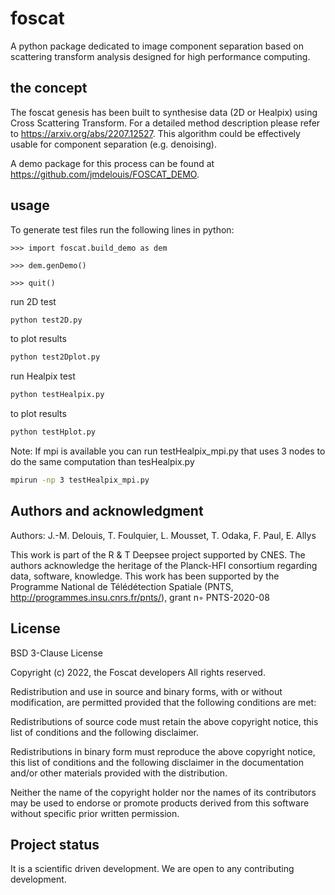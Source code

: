 # foscat

A python package dedicated to image component separation based on scattering transform analysis designed for high performance computing.

## the concept

The foscat genesis has been built to synthesise data (2D or Healpix) using Cross Scattering Transform. For a detailed method description please refer to https://arxiv.org/abs/2207.12527. This algorithm could be effectively usable for component separation (e.g. denoising).

A demo package for this process can be found at https://github.com/jmdelouis/FOSCAT_DEMO.


## usage


To generate test files run the following lines in python:

```pycon
>>> import foscat.build_demo as dem

>>> dem.genDemo()

>>> quit()
```

run 2D test

```sh
python test2D.py
```

to plot results

```sh
python test2Dplot.py
```

run Healpix test

```sh
python testHealpix.py
```

to plot results

```sh
python testHplot.py
```

Note: If mpi is available you can run testHealpix_mpi.py that uses 3 nodes to do the same computation than tesHealpix.py

```sh
mpirun -np 3 testHealpix_mpi.py
```

## Authors and acknowledgment

Authors: J.-M. Delouis, T. Foulquier, L. Mousset, T. Odaka, F. Paul, E. Allys

This work is part of the R & T Deepsee project supported by CNES. The authors acknowledge the heritage of the Planck-HFI consortium regarding data, software, knowledge. This work has been supported by the Programme National de Télédétection Spatiale (PNTS, http://programmes.insu.cnrs.fr/pnts/), grant n◦ PNTS-2020-08

## License
BSD 3-Clause License

Copyright (c) 2022, the Foscat developers All rights reserved.

Redistribution and use in source and binary forms, with or without modification, are permitted provided that the following conditions are met:

Redistributions of source code must retain the above copyright notice, this list of conditions and the following disclaimer.

Redistributions in binary form must reproduce the above copyright notice, this list of conditions and the following disclaimer in the documentation and/or other materials provided with the distribution.

Neither the name of the copyright holder nor the names of its contributors may be used to endorse or promote products derived from this software without specific prior written permission.

## Project status
It is a scientific driven development. We are open to any contributing development.
